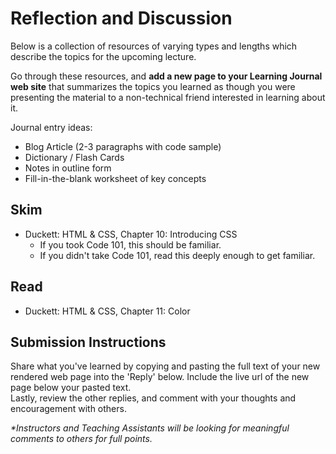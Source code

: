# Reflection and Discussion

Below is a collection of resources of varying types and lengths which describe the topics for the upcoming lecture.  

Go through these resources, and **add a new page to your Learning Journal web site** that summarizes the topics you learned as though you were presenting the material to a non-technical friend interested in learning about it.

Journal entry ideas:

* Blog Article (2-3 paragraphs with code sample)
* Dictionary / Flash Cards
* Notes in outline form
* Fill-in-the-blank worksheet of key concepts

## Skim

- Duckett: HTML & CSS, Chapter 10: Introducing CSS
  - If you took Code 101, this should be familiar.
  - If you didn't take Code 101, read this deeply enough to get familiar. 

## Read

- Duckett: HTML & CSS, Chapter 11: Color

## Submission Instructions

Share what you've learned by copying and pasting the full text of your new rendered web page into the 'Reply' below. Include the live url of the new page below your pasted text.  
Lastly, review the other replies, and comment with your thoughts and encouragement with others.

*\*Instructors and Teaching Assistants will be looking for meaningful comments to others for full points.*
